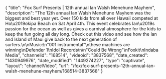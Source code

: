 {
    "title": "Fox Surf Presents | 12th annual Ian Walsh Menehune Mayhem",
    "description": "The 12th annual Ian Walsh Menehune Mayhem was the biggest and best year yet. Over 150 kids from all over Hawaii competed at Ho\u2019okipa Beach on Sat April 4th. This event celebrates Ian\u2019s passion for the ocean as well as gives a carnival atmosphere for the kids to keep the fun going all day long. Check out this video and see how the Ian and Island of Maui give back to the next generation of surfers.\n\nMusic:\n\"001 instrumental\"\nthese machines are winning\nDefender 1\nIdol Records\n\n\"Could Be Wrong\"\nFoxkit\nIndaba Media",
    "channelid": "168514",
    "videoid": "3837568",
    "date_created": "1430949976",
    "date_modified": "1449274227",
    "type": "captivate",
    "layout": "channelVideo",
    "url": "\/fox\/fox-surf-presents-12th-annual-ian-walsh-menehune-mayhem\/168514-3837568"
}
